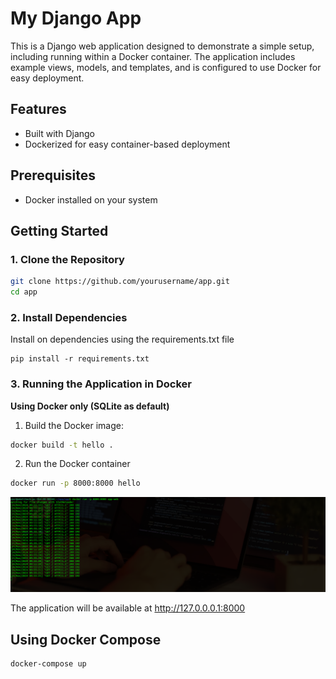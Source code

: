 # My Django App

This is a Django web application designed to demonstrate a simple setup, including running within a Docker container. The application includes example views, models, and templates, and is configured to use Docker for easy deployment.

## Features

- Built with Django
- Dockerized for easy container-based deployment

## Prerequisites

- Docker installed on your system

## Getting Started

### 1. Clone the Repository

```bash
git clone https://github.com/yourusername/app.git
cd app
```

### 2. Install Dependencies

Install on dependencies using the requirements.txt file

```
pip install -r requirements.txt
```

### 3. Running the Application in Docker

**Using Docker only (SQLite as default)**

1. Build the Docker image:

```bash
docker build -t hello .

```

2. Run the Docker container

```bash
docker run -p 8000:8000 hello
```

![Contaier](./resources/docker-container-running.png)

The application will be available at http://127.0.0.0.1:8000

## Using Docker Compose

```
docker-compose up
```

